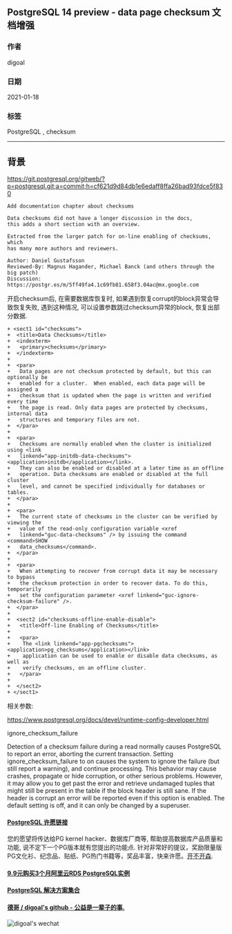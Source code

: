## PostgreSQL 14 preview - data page checksum 文档增强  
    
### 作者    
digoal    
    
### 日期    
2021-01-18    
    
### 标签    
PostgreSQL , checksum      
    
----    
    
## 背景    
https://git.postgresql.org/gitweb/?p=postgresql.git;a=commit;h=cf621d9d84db1e6edaff8ffa26bad93fdce5f830  
  
```  
Add documentation chapter about checksums  
  
Data checksums did not have a longer discussion in the docs,  
this adds a short section with an overview.  
  
Extracted from the larger patch for on-line enabling of checksums, which  
has many more authors and reviewers.  
  
Author: Daniel Gustafsson  
Reviewed-By: Magnus Hagander, Michael Banck (and others through the big patch)  
Discussion: https://postgr.es/m/5ff49fa4.1c69fb81.658f3.04ac@mx.google.com  
```  
  
开启checksum后, 在需要数据库恢复时, 如果遇到恢复corrupt的block异常会导致恢复失败, 遇到这种情况, 可以设置参数跳过checksum异常的block, 恢复出部分数据.    
  
```  
+ <sect1 id="checksums">  
+  <title>Data Checksums</title>  
+  <indexterm>  
+   <primary>checksums</primary>  
+  </indexterm>  
+  
+  <para>  
+   Data pages are not checksum protected by default, but this can optionally be  
+   enabled for a cluster.  When enabled, each data page will be assigned a  
+   checksum that is updated when the page is written and verified every time  
+   the page is read. Only data pages are protected by checksums, internal data  
+   structures and temporary files are not.  
+  </para>  
+  
+  <para>  
+   Checksums are normally enabled when the cluster is initialized using <link  
+   linkend="app-initdb-data-checksums"><application>initdb</application></link>.  
+   They can also be enabled or disabled at a later time as an offline  
+   operation. Data checksums are enabled or disabled at the full cluster  
+   level, and cannot be specified individually for databases or tables.  
+  </para>  
+  
+  <para>  
+   The current state of checksums in the cluster can be verified by viewing the  
+   value of the read-only configuration variable <xref  
+   linkend="guc-data-checksums" /> by issuing the command <command>SHOW  
+   data_checksums</command>.  
+  </para>  
+  
+  <para>  
+   When attempting to recover from corrupt data it may be necessary to bypass  
+   the checksum protection in order to recover data. To do this, temporarily  
+   set the configuration parameter <xref linkend="guc-ignore-checksum-failure" />.  
+  </para>  
+  
+  <sect2 id="checksums-offline-enable-disable">  
+   <title>Off-line Enabling of Checksums</title>  
+  
+   <para>  
+    The <link linkend="app-pgchecksums"><application>pg_checksums</application></link>  
+    application can be used to enable or disable data checksums, as well as   
+    verify checksums, on an offline cluster.  
+   </para>  
+  
+  </sect2>  
+ </sect1>  
```  
  
相关参数:   
  
https://www.postgresql.org/docs/devel/runtime-config-developer.html  
  
ignore_checksum_failure  
    
Detection of a checksum failure during a read normally causes PostgreSQL to report an error, aborting the current transaction. Setting ignore_checksum_failure to on causes the system to ignore the failure (but still report a warning), and continue processing. This behavior may cause crashes, propagate or hide corruption, or other serious problems. However, it may allow you to get past the error and retrieve undamaged tuples that might still be present in the table if the block header is still sane. If the header is corrupt an error will be reported even if this option is enabled. The default setting is off, and it can only be changed by a superuser.  
  
  
#### [PostgreSQL 许愿链接](https://github.com/digoal/blog/issues/76 "269ac3d1c492e938c0191101c7238216")
您的愿望将传达给PG kernel hacker、数据库厂商等, 帮助提高数据库产品质量和功能, 说不定下一个PG版本就有您提出的功能点. 针对非常好的提议，奖励限量版PG文化衫、纪念品、贴纸、PG热门书籍等，奖品丰富，快来许愿。[开不开森](https://github.com/digoal/blog/issues/76 "269ac3d1c492e938c0191101c7238216").  
  
  
#### [9.9元购买3个月阿里云RDS PostgreSQL实例](https://www.aliyun.com/database/postgresqlactivity "57258f76c37864c6e6d23383d05714ea")
  
  
#### [PostgreSQL 解决方案集合](https://yq.aliyun.com/topic/118 "40cff096e9ed7122c512b35d8561d9c8")
  
  
#### [德哥 / digoal's github - 公益是一辈子的事.](https://github.com/digoal/blog/blob/master/README.md "22709685feb7cab07d30f30387f0a9ae")
  
  
![digoal's wechat](../pic/digoal_weixin.jpg "f7ad92eeba24523fd47a6e1a0e691b59")
  
